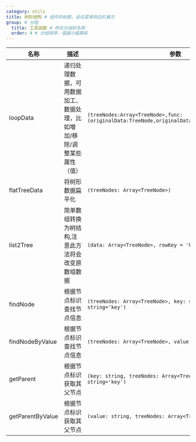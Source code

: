 ```yaml
---
category: utils
title: 树形结构 # 组件的标题，会在菜单侧边栏展示
group: # 分组
  title: 工具函数 # 所在分组的名称
  order: 4 # 分组排序，值越小越靠前
---
```


| 名称             | 描述                                                                   | 参数                                                                                          | 返回值                  |
| ---------------- | ---------------------------------------------------------------------- | --------------------------------------------------------------------------------------------- | ----------------------- |
| loopData         | 递归处理数据，可用数据加工、数据处理，比如增加/移除/调整某些属性（值） | `(treeNodes:Array<TreeNode>,func:(originalData:TreeNode,originalDataParent?:TreeNode)=>void)` | `无`                    |
| flatTreeData     | 将树形数据扁平化                                                       | `(treeNodes: Array<TreeNode>)`                                                                | `Array<TreeNode>`       |
| list2Tree        | 简单数组转换为树结构,注意此方法将会改变原数组数据                      | `(data: Array<TreeNode>, rowKey = 'key', pidKey = 'parent')`                                  | `Array<TreeNode>`       |
| findNode         | 根据节点标识查找节点信息                                               | `(treeNodes: Array<TreeNode>, key: string,keyName: string='key')`                             | `TreeNode \| undefined` |
| findNodeByValue  | 根据节点标识查找节点信息                                               | `(treeNodes: Array<TreeNode>, value: string)`                                                 | `TreeNode \|undefined`  |
| getParent        | 根据节点标识获取其父节点                                               | `(key: string, treeNodes: Array<TreeNode>,keyName: string='key')`                             | `TreeNode \| undefined` |
| getParentByValue | 根据节点标识获取其父节点                                               | `(value: string, treeNodes: Array<TreeNode>)`                                                 | `TreeNode \|undefined`  |

